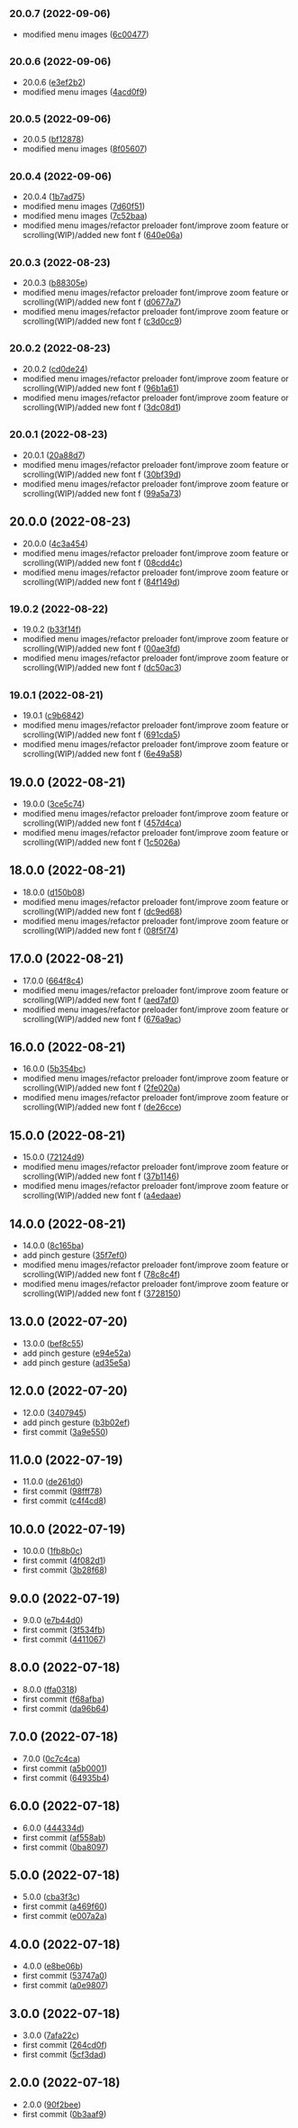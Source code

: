 ## <small>20.0.7 (2022-09-06)</small>

* modified menu images ([6c00477](https://github.com/vorpal-bunny/menu.web/commit/6c00477))



## <small>20.0.6 (2022-09-06)</small>

* 20.0.6 ([e3ef2b2](https://github.com/vorpal-bunny/menu.web/commit/e3ef2b2))
* modified menu images ([4acd0f9](https://github.com/vorpal-bunny/menu.web/commit/4acd0f9))



## <small>20.0.5 (2022-09-06)</small>

* 20.0.5 ([bf12878](https://github.com/vorpal-bunny/menu.web/commit/bf12878))
* modified menu images ([8f05607](https://github.com/vorpal-bunny/menu.web/commit/8f05607))



## <small>20.0.4 (2022-09-06)</small>

* 20.0.4 ([1b7ad75](https://github.com/vorpal-bunny/menu.web/commit/1b7ad75))
* modified menu images ([7d60f51](https://github.com/vorpal-bunny/menu.web/commit/7d60f51))
* modified menu images ([7c52baa](https://github.com/vorpal-bunny/menu.web/commit/7c52baa))
* modified menu images/refactor preloader font/improve zoom feature or scrolling(WIP)/added new font f ([640e06a](https://github.com/vorpal-bunny/menu.web/commit/640e06a))



## <small>20.0.3 (2022-08-23)</small>

* 20.0.3 ([b88305e](https://github.com/vorpal-bunny/menu.web/commit/b88305e))
* modified menu images/refactor preloader font/improve zoom feature or scrolling(WIP)/added new font f ([d0677a7](https://github.com/vorpal-bunny/menu.web/commit/d0677a7))
* modified menu images/refactor preloader font/improve zoom feature or scrolling(WIP)/added new font f ([c3d0cc9](https://github.com/vorpal-bunny/menu.web/commit/c3d0cc9))



## <small>20.0.2 (2022-08-23)</small>

* 20.0.2 ([cd0de24](https://github.com/vorpal-bunny/menu.web/commit/cd0de24))
* modified menu images/refactor preloader font/improve zoom feature or scrolling(WIP)/added new font f ([96b1a61](https://github.com/vorpal-bunny/menu.web/commit/96b1a61))
* modified menu images/refactor preloader font/improve zoom feature or scrolling(WIP)/added new font f ([3dc08d1](https://github.com/vorpal-bunny/menu.web/commit/3dc08d1))



## <small>20.0.1 (2022-08-23)</small>

* 20.0.1 ([20a88d7](https://github.com/vorpal-bunny/menu.web/commit/20a88d7))
* modified menu images/refactor preloader font/improve zoom feature or scrolling(WIP)/added new font f ([30bf39d](https://github.com/vorpal-bunny/menu.web/commit/30bf39d))
* modified menu images/refactor preloader font/improve zoom feature or scrolling(WIP)/added new font f ([99a5a73](https://github.com/vorpal-bunny/menu.web/commit/99a5a73))



## 20.0.0 (2022-08-23)

* 20.0.0 ([4c3a454](https://github.com/vorpal-bunny/menu.web/commit/4c3a454))
* modified menu images/refactor preloader font/improve zoom feature or scrolling(WIP)/added new font f ([08cdd4c](https://github.com/vorpal-bunny/menu.web/commit/08cdd4c))
* modified menu images/refactor preloader font/improve zoom feature or scrolling(WIP)/added new font f ([84f149d](https://github.com/vorpal-bunny/menu.web/commit/84f149d))



## <small>19.0.2 (2022-08-22)</small>

* 19.0.2 ([b33f14f](https://github.com/vorpal-bunny/menu.web/commit/b33f14f))
* modified menu images/refactor preloader font/improve zoom feature or scrolling(WIP)/added new font f ([00ae3fd](https://github.com/vorpal-bunny/menu.web/commit/00ae3fd))
* modified menu images/refactor preloader font/improve zoom feature or scrolling(WIP)/added new font f ([dc50ac3](https://github.com/vorpal-bunny/menu.web/commit/dc50ac3))



## <small>19.0.1 (2022-08-21)</small>

* 19.0.1 ([c9b6842](https://github.com/vorpal-bunny/menu.web/commit/c9b6842))
* modified menu images/refactor preloader font/improve zoom feature or scrolling(WIP)/added new font f ([691cda5](https://github.com/vorpal-bunny/menu.web/commit/691cda5))
* modified menu images/refactor preloader font/improve zoom feature or scrolling(WIP)/added new font f ([6e49a58](https://github.com/vorpal-bunny/menu.web/commit/6e49a58))



## 19.0.0 (2022-08-21)

* 19.0.0 ([3ce5c74](https://github.com/vorpal-bunny/menu.web/commit/3ce5c74))
* modified menu images/refactor preloader font/improve zoom feature or scrolling(WIP)/added new font f ([457d4ca](https://github.com/vorpal-bunny/menu.web/commit/457d4ca))
* modified menu images/refactor preloader font/improve zoom feature or scrolling(WIP)/added new font f ([1c5026a](https://github.com/vorpal-bunny/menu.web/commit/1c5026a))



## 18.0.0 (2022-08-21)

* 18.0.0 ([d150b08](https://github.com/vorpal-bunny/menu.web/commit/d150b08))
* modified menu images/refactor preloader font/improve zoom feature or scrolling(WIP)/added new font f ([dc9ed68](https://github.com/vorpal-bunny/menu.web/commit/dc9ed68))
* modified menu images/refactor preloader font/improve zoom feature or scrolling(WIP)/added new font f ([08f5f74](https://github.com/vorpal-bunny/menu.web/commit/08f5f74))



## 17.0.0 (2022-08-21)

* 17.0.0 ([664f8c4](https://github.com/vorpal-bunny/menu.web/commit/664f8c4))
* modified menu images/refactor preloader font/improve zoom feature or scrolling(WIP)/added new font f ([aed7af0](https://github.com/vorpal-bunny/menu.web/commit/aed7af0))
* modified menu images/refactor preloader font/improve zoom feature or scrolling(WIP)/added new font f ([676a9ac](https://github.com/vorpal-bunny/menu.web/commit/676a9ac))



## 16.0.0 (2022-08-21)

* 16.0.0 ([5b354bc](https://github.com/vorpal-bunny/menu.web/commit/5b354bc))
* modified menu images/refactor preloader font/improve zoom feature or scrolling(WIP)/added new font f ([2fe020a](https://github.com/vorpal-bunny/menu.web/commit/2fe020a))
* modified menu images/refactor preloader font/improve zoom feature or scrolling(WIP)/added new font f ([de26cce](https://github.com/vorpal-bunny/menu.web/commit/de26cce))



## 15.0.0 (2022-08-21)

* 15.0.0 ([72124d9](https://github.com/vorpal-bunny/menu.web/commit/72124d9))
* modified menu images/refactor preloader font/improve zoom feature or scrolling(WIP)/added new font f ([37b1146](https://github.com/vorpal-bunny/menu.web/commit/37b1146))
* modified menu images/refactor preloader font/improve zoom feature or scrolling(WIP)/added new font f ([a4edaae](https://github.com/vorpal-bunny/menu.web/commit/a4edaae))



## 14.0.0 (2022-08-21)

* 14.0.0 ([8c165ba](https://github.com/vorpal-bunny/menu.web/commit/8c165ba))
* add pinch gesture ([35f7ef0](https://github.com/vorpal-bunny/menu.web/commit/35f7ef0))
* modified menu images/refactor preloader font/improve zoom feature or scrolling(WIP)/added new font f ([78c8c4f](https://github.com/vorpal-bunny/menu.web/commit/78c8c4f))
* modified menu images/refactor preloader font/improve zoom feature or scrolling(WIP)/added new font f ([3728150](https://github.com/vorpal-bunny/menu.web/commit/3728150))



## 13.0.0 (2022-07-20)

* 13.0.0 ([bef8c55](https://github.com/vorpal-bunny/menu.web/commit/bef8c55))
* add pinch gesture ([e94e52a](https://github.com/vorpal-bunny/menu.web/commit/e94e52a))
* add pinch gesture ([ad35e5a](https://github.com/vorpal-bunny/menu.web/commit/ad35e5a))



## 12.0.0 (2022-07-20)

* 12.0.0 ([3407945](https://github.com/vorpal-bunny/menu.web/commit/3407945))
* add pinch gesture ([b3b02ef](https://github.com/vorpal-bunny/menu.web/commit/b3b02ef))
* first commit ([3a9e550](https://github.com/vorpal-bunny/menu.web/commit/3a9e550))



## 11.0.0 (2022-07-19)

* 11.0.0 ([de261d0](https://github.com/vorpal-bunny/menu.web/commit/de261d0))
* first commit ([98fff78](https://github.com/vorpal-bunny/menu.web/commit/98fff78))
* first commit ([c4f4cd8](https://github.com/vorpal-bunny/menu.web/commit/c4f4cd8))



## 10.0.0 (2022-07-19)

* 10.0.0 ([1fb8b0c](https://github.com/vorpal-bunny/menu.web/commit/1fb8b0c))
* first commit ([4f082d1](https://github.com/vorpal-bunny/menu.web/commit/4f082d1))
* first commit ([3b28f68](https://github.com/vorpal-bunny/menu.web/commit/3b28f68))



## 9.0.0 (2022-07-19)

* 9.0.0 ([e7b44d0](https://github.com/vorpal-bunny/menu.web/commit/e7b44d0))
* first commit ([3f534fb](https://github.com/vorpal-bunny/menu.web/commit/3f534fb))
* first commit ([4411067](https://github.com/vorpal-bunny/menu.web/commit/4411067))



## 8.0.0 (2022-07-18)

* 8.0.0 ([ffa0318](https://github.com/vorpal-bunny/menu.web/commit/ffa0318))
* first commit ([f68afba](https://github.com/vorpal-bunny/menu.web/commit/f68afba))
* first commit ([da96b64](https://github.com/vorpal-bunny/menu.web/commit/da96b64))



## 7.0.0 (2022-07-18)

* 7.0.0 ([0c7c4ca](https://github.com/vorpal-bunny/menu.web/commit/0c7c4ca))
* first commit ([a5b0001](https://github.com/vorpal-bunny/menu.web/commit/a5b0001))
* first commit ([64935b4](https://github.com/vorpal-bunny/menu.web/commit/64935b4))



## 6.0.0 (2022-07-18)

* 6.0.0 ([444334d](https://github.com/vorpal-bunny/menu.web/commit/444334d))
* first commit ([af558ab](https://github.com/vorpal-bunny/menu.web/commit/af558ab))
* first commit ([0ba8097](https://github.com/vorpal-bunny/menu.web/commit/0ba8097))



## 5.0.0 (2022-07-18)

* 5.0.0 ([cba3f3c](https://github.com/vorpal-bunny/menu.web/commit/cba3f3c))
* first commit ([a469f60](https://github.com/vorpal-bunny/menu.web/commit/a469f60))
* first commit ([e007a2a](https://github.com/vorpal-bunny/menu.web/commit/e007a2a))



## 4.0.0 (2022-07-18)

* 4.0.0 ([e8be06b](https://github.com/vorpal-bunny/menu.web/commit/e8be06b))
* first commit ([53747a0](https://github.com/vorpal-bunny/menu.web/commit/53747a0))
* first commit ([a0e9807](https://github.com/vorpal-bunny/menu.web/commit/a0e9807))



## 3.0.0 (2022-07-18)

* 3.0.0 ([7afa22c](https://github.com/vorpal-bunny/menu.web/commit/7afa22c))
* first commit ([264cd0f](https://github.com/vorpal-bunny/menu.web/commit/264cd0f))
* first commit ([5cf3dad](https://github.com/vorpal-bunny/menu.web/commit/5cf3dad))



## 2.0.0 (2022-07-18)

* 2.0.0 ([90f2bee](https://github.com/vorpal-bunny/menu.web/commit/90f2bee))
* first commit ([0b3aaf9](https://github.com/vorpal-bunny/menu.web/commit/0b3aaf9))



